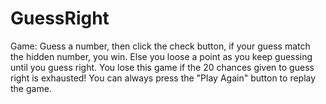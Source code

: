 # GuessRight

Game: Guess a number, then click the check button, if your guess match the hidden number, you win. 
Else you loose a point as you keep guessing until you guess right. 
You lose this game if the 20 chances given to guess right is exhausted! 
You can always press the "Play Again" button to replay the game.
